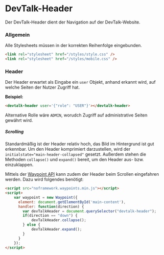 # DevTalk-Header

Der DevTalk-Header dient der Navigation auf der DevTalk-Website.

### Allgemein
Alle Stylesheets müssen in der korrekten Reihenfolge eingebunden.
```html
<link rel="stylesheet" href="/styles/style.css" />
<link rel="stylesheet" href="/styles/mobile.css" />
```

### Header
Der Header erwartet als Eingabe ein `user` Objekt, anhand erkannt wird, auf welche Seiten der Nutzer Zugriff hat.

**Beispiel:**
```html
<devtalk-header user='{"role": "USER"}'></devtalk-header>
```

Alternative Rolle wäre `ADMIN`, worudch Zugriff auf administrative Seiten gewährt wird.

##### Scrolling
Standardmäßig ist der Header relativ hoch, das Bild im Hintergrund ist gut erkennbar. Um den Header komprimiert darzustellen, wird der `initialstate="main-header-collapsed"` gesetzt. Außerdem stehen die Methoden `collapse()` und `expand()` bereit, um den Header aus- bzw. einzuklappen.

Mittels der [Waypoint API](http://imakewebthings.com/waypoints/) kann zudem der Header beim Scrollen eingefahren werden. Dazu wird folgendes benötigt:

```html
<script src="noframework.waypoints.min.js"></script>
<script>
	var waypoint = new Waypoint({
	  element: document.getElementById('main-content'),
	  handler: function(direction) {
		var devTalkHeader = document.querySelector("devtalk-header");
		if(direction == "down") {
			devTalkHeader.collapse();
		} else {
			devTalkHeader.expand();
		}
	  }
	});
</script>
```
